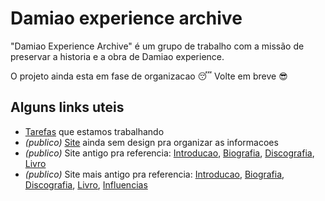 # Damiao experience archive 

"Damiao Experience Archive" é um grupo de trabalho com a missão de preservar a historia e a obra de Damiao experience.

O projeto ainda esta em fase de organizacao :sleeping: Volte em breve :sunglasses:

## Alguns links uteis

* [Tarefas](https://github.com/neyfrota/damiao/projects/1) que estamos trabalhando
* _(publico)_ [Site](https://neyfrota.github.io/damiao/website/) ainda  sem design pra organizar as informacoes
* _(publico)_ Site antigo pra referencia: [Introducao](https://neyfrota.github.io/damiao/arquivos/backups-resgatados/waybackmachine/site-novo-home.html), [Biografia](https://neyfrota.github.io/damiao/arquivos/backups-resgatados/waybackmachine/site-novo-bio.html), [Discografia](https://neyfrota.github.io/damiao/arquivos/backups-resgatados/waybackmachine/site-novo-discografia.html), [Livro](https://neyfrota.github.io/damiao/arquivos/backups-resgatados/waybackmachine/site-novo-livro.html)
* _(publico)_ Site mais antigo pra referencia: [Introducao](https://neyfrota.github.io/damiao/arquivos/backups-resgatados/waybackmachine/site-antigo-home.html), [Biografia](https://neyfrota.github.io/damiao/arquivos/backups-resgatados/waybackmachine/site-antigo-bio.html), [Discografia](https://neyfrota.github.io/damiao/arquivos/backups-resgatados/waybackmachine/site-antigo-discografia.html), [Livro](https://neyfrota.github.io/damiao/arquivos/backups-resgatados/waybackmachine/site-antigo-livro.html), [Influencias](https://neyfrota.github.io/damiao/arquivos/backups-resgatados/waybackmachine/site-antigo-influencias.html)

